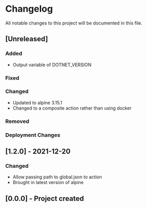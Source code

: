 ﻿# Changelog
All notable changes to this project will be documented in this file.

<!--
Please ADD ALL Changes to the UNRELEASED SECTION and not a specific release
-->

## [Unreleased]
### Added
- Output variable of DOTNET_VERSION
### Fixed
### Changed
- Updated to alpine 3.15.1
- Changed to a composite action rather than using docker
### Removed
### Deployment Changes

<!--
Releases that have at least been deployed to staging, BUT NOT necessarily released to live.  Changes should be moved from [Unreleased] into here as they are merged into the appropriate release branch
-->
## [1.2.0] - 2021-12-20
### Changed
- Allow passing path to global.json to action
- Brought in latest version of alpine

## [0.0.0] - Project created
